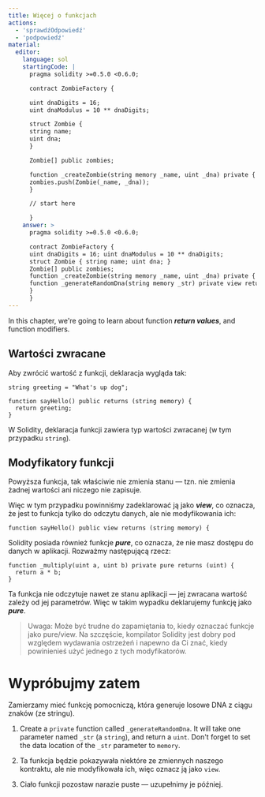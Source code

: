 ```yaml
---
title: Więcej o funkcjach
actions:
  - 'sprawdźOdpowiedź'
  - 'podpowiedź'
material:
  editor:
    language: sol
    startingCode: |
      pragma solidity >=0.5.0 <0.6.0;

      contract ZombieFactory {

      uint dnaDigits = 16;
      uint dnaModulus = 10 ** dnaDigits;

      struct Zombie {
      string name;
      uint dna;
      }

      Zombie[] public zombies;

      function _createZombie(string memory _name, uint _dna) private {
      zombies.push(Zombie(_name, _dna));
      }

      // start here

      }
    answer: >
      pragma solidity >=0.5.0 <0.6.0;

      contract ZombieFactory {
      uint dnaDigits = 16; uint dnaModulus = 10 ** dnaDigits;
      struct Zombie { string name; uint dna; }
      Zombie[] public zombies;
      function _createZombie(string memory _name, uint _dna) private { zombies.push(Zombie(_name, _dna)); }
      function _generateRandomDna(string memory _str) private view returns (uint) {
      }
      }
---
```


In this chapter, we're going to learn about function ***return values***, and function modifiers.

## Wartości zwracane

Aby zwrócić wartość z funkcji, deklaracja wygląda tak:

    string greeting = "What's up dog";
    
    function sayHello() public returns (string memory) {
      return greeting;
    }
    

W Solidity, deklaracja funkcji zawiera typ wartości zwracanej (w tym przypadku `string`).

## Modyfikatory funkcji

Powyższa funkcja, tak właściwie nie zmienia stanu — tzn. nie zmienia żadnej wartości ani niczego nie zapisuje.

Więc w tym przypadku powinniśmy zadeklarować ją jako ***view***, co oznacza, że jest to funkcja tylko do odczytu danych, ale nie modyfikowania ich:

    function sayHello() public view returns (string memory) {
    

Solidity posiada również funkcje ***pure***, co oznacza, że nie masz dostępu do danych w aplikacji. Rozważmy następującą rzecz:

    function _multiply(uint a, uint b) private pure returns (uint) {
      return a * b;
    }
    

Ta funkcja nie odczytuje nawet ze stanu aplikacji — jej zwracana wartość zależy od jej parametrów. Więc w takim wypadku deklarujemy funkcję jako ***pure***.

> Uwaga: Może być trudne do zapamiętania to, kiedy oznaczać funkcje jako pure/view. Na szczęście, kompilator Solidity jest dobry pod względem wydawania ostrzeżeń i napewno da Ci znać, kiedy powinienieś użyć jednego z tych modyfikatorów.

# Wypróbujmy zatem

Zamierzamy mieć funkcję pomocniczą, która generuje losowe DNA z ciągu znaków (ze stringu).

1. Create a `private` function called `_generateRandomDna`. It will take one parameter named `_str` (a `string`), and return a `uint`. Don't forget to set the data location of the `_str` parameter to `memory`.

2. Ta funkcja będzie pokazywała niektóre ze zmiennych naszego kontraktu, ale nie modyfikowała ich, więc oznacz ją jako `view`.

3. Ciało funkcji pozostaw narazie puste — uzupełnimy je później.